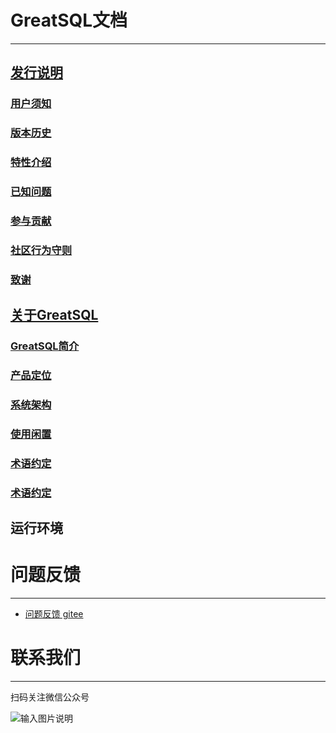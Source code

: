 # GreatSQL文档
---
## [发行说明](./1-docs-intro/1-docs-intro.md)
### [用户须知](./1-docs-intro/1-1-notes-to-users.md)
### [版本历史](./1-docs-intro/1-2-release-history.md)
### [特性介绍](./1-docs-intro/1-3-greatsql-features.md)
### [已知问题](./1-docs-intro/1-4-issues-known.md)
### [参与贡献](./1-docs-intro/1-5-contribute-to-greatsql.md)
### [社区行为守则](./1-docs-intro/1-6-community-rules.md)
### [致谢](./1-docs-intro/1-7-thanks.md)

## [关于GreatSQL](./2-greatsql-intro/2-about-greatsql.md)
### [GreatSQL简介](./2-greatsql-intro/2-1-greatsql-intro.md)
### [产品定位]()
### [系统架构]()
### [使用闲置]()
### [术语约定]()
### [术语约定]()

## 运行环境

# 问题反馈
---
- [问题反馈 gitee](https://gitee.com/GreatSQL/GreatSQL-Doc/issues)


# 联系我们
---

扫码关注微信公众号

![输入图片说明](https://images.gitee.com/uploads/images/2021/0802/141935_2ea2c196_8779455.jpeg "greatsql社区-wx-qrcode-0.5m.jpg")
